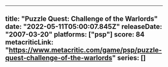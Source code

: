 
---
title: "Puzzle Quest: Challenge of the Warlords"
date: "2022-05-11T05:00:07.845Z"
releaseDate: "2007-03-20"
platforms: ["psp"]
score: 84
metacriticLink: "https://www.metacritic.com/game/psp/puzzle-quest-challenge-of-the-warlords"
series: []
---
